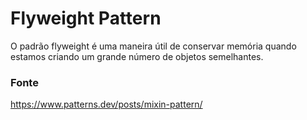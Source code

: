 # Flyweight Pattern

O padrão flyweight é uma maneira útil de conservar memória quando estamos criando um grande número de objetos semelhantes.

### Fonte
https://www.patterns.dev/posts/mixin-pattern/
